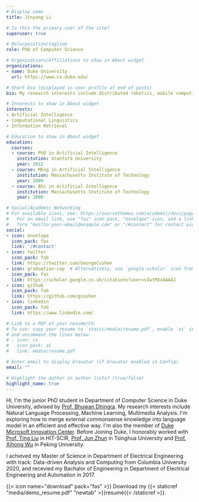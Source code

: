 ```yaml
---
# Display name
title: Jinyang Li

# Is this the primary user of the site?
superuser: true

# Role/position/tagline
role: PhD of Computer Science

# Organizations/Affiliations to show in About widget
organizations:
- name: Duke University
  url: https://www.cs.duke.edu/

# Short bio (displayed in user profile at end of posts)
bio: My research interests include distributed robotics, mobile computing and programmable matter.

# Interests to show in About widget
interests:
- Artificial Intelligence
- Computational Linguistics
- Information Retrieval

# Education to show in About widget
education:
  courses:
  - course: PhD in Artificial Intelligence
    institution: Stanford University
    year: 2012
  - course: MEng in Artificial Intelligence
    institution: Massachusetts Institute of Technology
    year: 2009
  - course: BSc in Artificial Intelligence
    institution: Massachusetts Institute of Technology
    year: 2008

# Social/Academic Networking
# For available icons, see: https://sourcethemes.com/academic/docs/page-builder/#icons
#   For an email link, use "fas" icon pack, "envelope" icon, and a link in the
#   form "mailto:your-email@example.com" or "/#contact" for contact widget.
social:
- icon: envelope
  icon_pack: fas
  link: '/#contact'
- icon: twitter
  icon_pack: fab
  link: https://twitter.com/GeorgeCushen
- icon: graduation-cap  # Alternatively, use `google-scholar` icon from `ai` icon pack
  icon_pack: fas
  link: https://scholar.google.co.uk/citations?user=sIwtMXoAAAAJ
- icon: github
  icon_pack: fab
  link: https://github.com/gcushen
- icon: linkedin
  icon_pack: fab
  link: https://www.linkedin.com/

# Link to a PDF of your resume/CV.
# To use: copy your resume to `static/media/resume.pdf`, enable `ai` icons in `params.toml`, 
# and uncomment the lines below.
# - icon: cv
#   icon_pack: ai
#   link: media/resume.pdf

# Enter email to display Gravatar (if Gravatar enabled in Config)
email: ""

# Highlight the author in author lists? (true/false)
highlight_name: true
---
```

Hi, I'm the junior PhD student in Department of Computer Science in Duke University, advised by [Prof. Bhuwan Dhingra](https://www.cs.duke.edu/people/faculty/348). My research interests include Natural Language Processing, Machine Learning, Multimedia Analysis. I'm exploring how to merge external commonsense knowledge into language model in an efficient and effective way. I'm also the member of [Duke Microsoft Innovation Center](https://olv.duke.edu/news/innovation-hub_duke-microsoft-durham/). Before Joining Duke, I honorably worked with [Prof. Ting Liu](http://scholar.google.com/citations?user=zyMJ1V0AAAAJ&hl=en) in HIT-SCIR, [Prof. Jun Zhun](http://ml.cs.tsinghua.edu.cn/~jun/index.shtml) in Tsinghua University and [Prof. Xihong Wu](http://scholar.google.com/citations?user=0ZSjU8QAAAAJ&hl=zh-CN) in Peking University.

I achieved my Master of Science in Department of Electrical Engineering with track: Data-driven Analysis and Computing from Columbia University 2020, and recevied my Bachalor of Engineering in Department of Electrical Engineering and Automation in 2017.

{{< icon name="download" pack="fas" >}} Download my {{< staticref "media/demo_resume.pdf" "newtab" >}}resumé{{< /staticref >}}.
